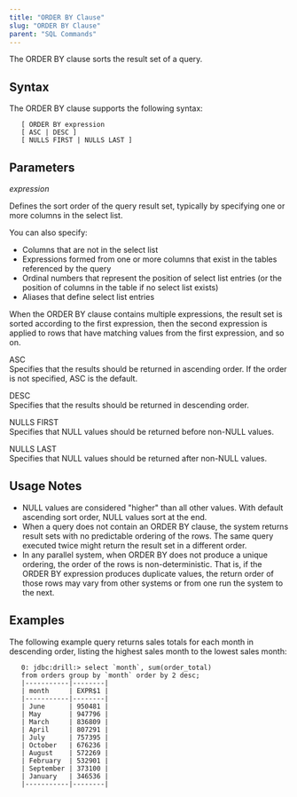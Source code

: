 ```yaml
---
title: "ORDER BY Clause"
slug: "ORDER BY Clause"
parent: "SQL Commands"
---
```

The ORDER BY clause sorts the result set of a query.



## Syntax
The ORDER BY clause supports the following syntax:

       [ ORDER BY expression
       [ ASC | DESC ]
       [ NULLS FIRST | NULLS LAST ]

  

## Parameters  
*expression*  

Defines the sort order of the query result set, typically by specifying one or more columns in the select list.  

You can also specify:  

   * Columns that are not in the select list 
   * Expressions formed from one or more columns that exist in the tables referenced by the query
   * Ordinal numbers that represent the position of select list entries (or the position of columns in the table if no select list exists)
   * Aliases that define select list entries
   
When the ORDER BY clause contains multiple expressions, the result set is sorted according to the first expression, then the second expression is applied to rows that have matching values from the first expression, and so on.

ASC  
Specifies that the results should be returned in ascending order. If the order is not specified, ASC is the default.

DESC  
Specifies that the results should be returned in descending order. 

NULLS FIRST  
Specifies that NULL values should be returned before non-NULL values.  

NULLS LAST  
Specifies that NULL values should be returned after non-NULL values.

## Usage Notes
   * NULL values are considered "higher" than all other values. With default ascending sort order, NULL values sort at the end.  
   * When a query does not contain an ORDER BY clause, the system returns result sets with no predictable ordering of the rows. The same query executed twice might return the result set in a different order.  
   * In any parallel system, when ORDER BY does not produce a unique ordering, the order of the rows is non-deterministic. That is, if the ORDER BY expression produces duplicate values, the return order of those rows may vary from other systems or from one run the system to the next.

## Examples
The following example query returns sales totals for each month in descending order, listing the highest sales month to the lowest sales month:

       0: jdbc:drill:> select `month`, sum(order_total)
       from orders group by `month` order by 2 desc;
       |-----------|--------|
       | month     | EXPR$1 |
       |-----------|--------|
       | June      | 950481 |
       | May       | 947796 |
       | March     | 836809 |
       | April     | 807291 |
       | July      | 757395 |
       | October   | 676236 |
       | August    | 572269 |
       | February  | 532901 |
       | September | 373100 |
       | January   | 346536 |
       |-----------|--------|




